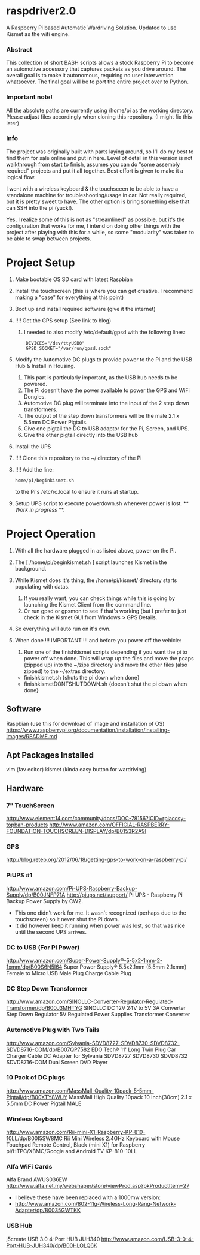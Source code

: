 # raspdriver2.0
A Raspberry Pi based Automatic Wardriving Solution.
Updated to use Kismet as the wifi engine.




### Abstract

This collection of short BASH scripts allows a stock Raspberry Pi to become an automotive accessory that captures packets as you drive around.  The overall goal is to make it autonomous, requiring no user intervention whatsoever.  The final goal will be to port the entire project over to Python.

### Important note!

All the absolute paths are currently using /home/pi as the working directory.  Please adjust files accordingly when cloning this repository. (I might fix this later)



### Info

The project was originally built with parts laying around, so I'll do my best to find them for sale online and put in here.  Level of detail in this version is not walkthrough from start to finish, assumes you can do "some assembly required" projects and put it all together.  Best effort is given to make it a logical flow.

I went with a wireless keyboard & the touchsceen to be able to have a standalone machine for troubleshooting/usage in car.  Not really required, but it is pretty sweet to have.  The other option is bring something else that can SSH into the pi (yuck!). 

Yes, I realize some of this is not as "streamlined" as possible, but it's the configuration that works for me, I intend on doing other things with the project after playing with this for a while, so some "modularity" was taken to be able to swap between projects.



# Project Setup

1. Make bootable OS SD card with latest Raspbian
2. Install the touchscreen (this is where you can get creative.  I recommend making a "case" for everything at this point)
3. Boot up and install required software (give it the internet)

4. !!!!
   Get the GPS setup (See link to blog)
    1. I needed to also modify /etc/default/gpsd with the following lines:
    ```
        DEVICES="/dev/ttyUSB0"
        GPSD_SOCKET="/var/run/gpsd.sock"
    ```
    
5. Modify the Automotive DC plugs to provide power to the Pi and the USB Hub & Install in Housing.
    1. This part is particularly important, as the USB hub needs to be powered.
    2. The Pi doesn't have the power available to power the GPS and WiFi Dongles.
    3. Automotive DC plug will terminate into the input of the 2 step down transformers.
    4. The output of the step down transformers will be the male 2.1 x 5.5mm DC Power Pigtails.
    5. Give one pigtail the DC to USB adaptor for the Pi, Screen, and UPS.
    6. Give the other pigtail directly into the USB hub

6. Install the UPS

7. !!!!
   Clone this repository to the ~/ directory of the Pi
8. !!!!
    Add the line: 
    ```
    home/pi/beginkismet.sh
    ```
    to the Pi's /etc/rc.local to ensure it runs at startup.

9. Setup UPS script to execute powerdown.sh whenever power is lost. ** _Work in progress_ **.



# Project Operation

1. With all the hardware plugged in as listed above, power on the Pi.
2. The [ /home/pi/beginkismet.sh ] script launches Kismet in the background.
3. While Kismet does it's thing, the /home/pi/kismet/ directory starts populating with datas.


   1. If you really want, you can check things while this is going by launching the Kismet Client from the command line.
   2. Or run gpsd or gpsmon to see if that's working (but I prefer to just check in the Kismet GUI
      from Windows > GPS Details.


4. So everything will auto run on it's own.

5. When done !!! IMPORTANT !!! and before you power off the vehicle:

   1.  Run one of the finishkismet scripts depending if you want the pi to power off when done.  This
     will wrap up the files and move the pcaps (zipped up) into the ~/zips directory and move the other files
     (also zipped) to the ~/extras directory.
     
      * finishkismet.sh  {shuts the pi down when done}
      * finishkismetDONTSHUTDOWN.sh  {doesn't shut the pi down when done}





## Software

Raspbian (use this for download of image and installation of OS)
https://www.raspberrypi.org/documentation/installation/installing-images/README.md



## Apt Packages Installed

vim (fav editor)
kismet (kinda easy button for wardriving)



## Hardware

### 7" TouchScreen
http://www.element14.com/community/docs/DOC-78156?ICID=rpiaccsy-topban-products
http://www.amazon.com/OFFICIAL-RASPBERRY-FOUNDATION-TOUCHSCREEN-DISPLAY/dp/B0153R2A9I

### GPS
http://blog.retep.org/2012/06/18/getting-gps-to-work-on-a-raspberry-pi/

### PiUPS #1
http://www.amazon.com/Pi-UPS-Raspberry-Backup-Supply/dp/B00JNFP71A
http://piups.net/support/
Pi UPS - Raspberry Pi Backup Power Supply by CW2.
* This one didn't work for me.  It wasn't recognized (perhaps due to the touchscreen) so it never shut the Pi down.
* It did however keep it running when power was lost, so that was nice until the second UPS arrives.

### DC to USB (For Pi Power)
http://www.amazon.com/Super-Power-Supply®-5-5x2-1mm-2-1xmm/dp/B00S6N5I64
Super Power Supply® 5.5x2.1mm (5.5mm 2.1xmm) Female to Micro USB Male Plug Charge Cable Plug

### DC Step Down Transformer
http://www.amazon.com/SINOLLC-Converter-Regulator-Regulated-Transformer/dp/B00J3MHTYG
SINOLLC DC 12V 24V to 5V 3A Converter Step Down Regulator 5V Regulated Power Supplies Transformer Converter

### Automotive Plug with Two Tails
http://www.amazon.com/Sylvania-SDVD8727-SDVD8730-SDVD8732-SDVD8716-COM/dp/B007QP7582
EDO Tech® 11' Long Twin Plug Car Charger Cable DC Adapter for Sylvania SDVD8727 SDVD8730 SDVD8732 SDVD8716-COM Dual Screen DVD Player

### 10 Pack of DC plugs
http://www.amazon.com/MassMall-Quality-10pack-5-5mm-Pigtail/dp/B00XTY8WUY
MassMall High Quality 10pack 10 inch(30cm) 2.1 x 5.5mm DC Power Pigtail MALE

### Wireless Keyboard
http://www.amazon.com/Rii-mini-X1-Raspberry-KP-810-10LL/dp/B00I5SW8MC
Rii Mini Wireless 2.4GHz Keyboard with Mouse Touchpad Remote Control, Black (mini X1) for Raspberry pi/HTPC/XBMC/Google and Android TV KP-810-10LL

### Alfa WiFi Cards
Alfa Brand AWUS036EW
http://www.alfa.net.my/webshaper/store/viewProd.asp?pkProductItem=27
* I believe these have been replaced with a 1000mw version:
* http://www.amazon.com/802-11g-Wireless-Long-Rang-Network-Adapter/dp/B0035GWTKK

### USB Hub
j5create USB 3.0 4-Port HUB JUH340
http://www.amazon.com/USB-3-0-4-Port-HUB-JUH340/dp/B00HLOLQ6K


